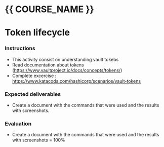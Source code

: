 # {{ COURSE_NAME }}
# Token lifecycle

### Instructions
- This activity consist on understanding vault tokebs
- Read documentation about tokens (https://www.vaultproject.io/docs/concepts/tokens/)
- Complete excercise : https://www.katacoda.com/hashicorp/scenarios/vault-tokens


### Expected deliverables
- Create a document with the commands that were used and the results with screenshots.

### Evaluation

- Create a document with the commands that were used and the results with screenshots = 100%